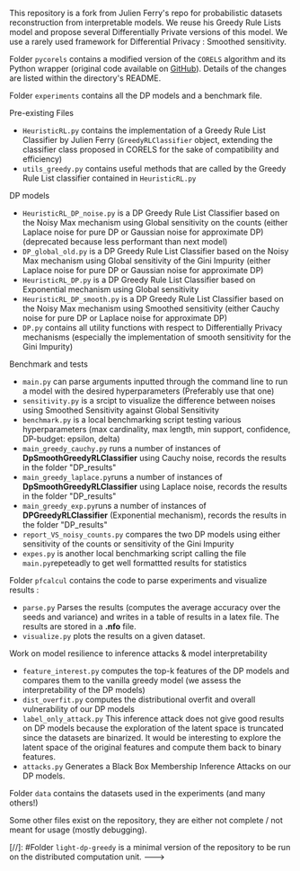 This repository is a fork from Julien Ferry's repo for probabilistic datasets reconstruction from interpretable models. We reuse his Greedy Rule Lists model and propose several Differentially Private versions of this model. We use a rarely used framework for Differential Privacy : Smoothed sensitivity.

Folder `pycorels` contains a modified version of the `CORELS` algorithm and its Python wrapper (original code available on [GitHub](https://github.com/corels/pycorels)).
Details of the changes are listed within the directory's README.

Folder `experiments` contains all the DP models and a benchmark file.

Pre-existing Files
* `HeuristicRL.py` contains the implementation of a Greedy Rule List Classifier by Julien Ferry (`GreedyRLClassifier` object, extending the classifier class proposed in CORELS for the sake of compatibility and efficiency)
* `utils_greedy.py` contains useful methods that are called by the Greedy Rule List classifier contained in `HeuristicRL.py`

DP models
* `HeuristicRL_DP_noise.py` is a DP Greedy Rule List Classifier based on the Noisy Max mechanism using Global sensitivity on the counts (either Laplace noise for pure DP or Gaussian noise for approximate DP)(deprecated because less performant than next model)
* `DP_global_old.py` is a DP Greedy Rule List Classifier based on the Noisy Max mechanism using Global sensitivity of the Gini Impurity (either Laplace noise for pure DP or Gaussian noise for approximate DP)
* `HeuristicRL_DP.py` is a DP Greedy Rule List Classifier based on Exponential mechanism using Global sensitivity 
* `HeuristicRL_DP_smooth.py` is a DP Greedy Rule List Classifier based on the Noisy Max mechanism using Smoothed sensitivity (either Cauchy noise for pure DP or Laplace noise for approximate DP)
* `DP.py` contains all utility functions with respect to Differentially Privacy mechanisms (especially the implementation of smooth sensitivity for the Gini Impurity)

Benchmark and tests
* `main.py` can parse arguments inputted through the command line to run a model with the desired hyperparameters (Preferably use that one)
* `sensitivity.py` is a srcipt to visualize the difference between noises using Smoothed Sensitivity against Global Sensitivity
* `benchmark.py` is a local benchmarking script testing various hyperparameters (max cardinality, max length, min support, confidence, DP-budget: epsilon, delta)
* `main_greedy_cauchy.py` runs a number of instances of **DpSmoothGreedyRLClassifier** using Cauchy noise, records the results in the folder "DP_results"
* `main_greedy_laplace.py`runs a number of instances of **DpSmoothGreedyRLClassifier** using Laplace noise, records the results in the folder "DP_results"
* `main_greedy_exp.py`runs a number of instances of **DPGreedyRLClassifier** (Exponential mechanism), records the results in the folder "DP_results"
* `report_VS_noisy_counts.py` compares the two DP models using either sensitivity of the counts or sensitivity of the Gini Impurity
* `expes.py` is another local benchmarking script calling the file `main.py`repeteadly to get well formattted results for statistics

Folder `pfcalcul` contains the code to parse experiments and visualize results : 
* `parse.py` Parses the results (computes the average accuracy over the seeds and variance) and writes in a table of results in a latex file. The results are stored in a **.nfo** file.
* `visualize.py` plots the results on a given dataset.

Work on model resilience to inference attacks & model interpretability
* `feature_interest.py` computes the top-k features of the DP models and compares them to the vanilla greedy model (we assess the interpretability of the DP models)
* `dist_overfit.py` computes the distributional overfit and overall vulnerability of our DP models
* `label_only_attack.py` This inference attack does not give good results on DP models because the exploration of the latent space is truncated since the datasets are binarized. It would be interesting to explore the latent space of the original features and compute them back to binary features.
* `attacks.py` Generates a Black Box Membership Inference Attacks on our DP models. 

Folder `data` contains the datasets used in the experiments (and many others!)

Some other files exist on the repository, they are either not complete / not meant for usage (mostly debugging). 


[//]: #Folder `light-dp-greedy` is a minimal version of the repository to be run on the distributed computation unit. --->

